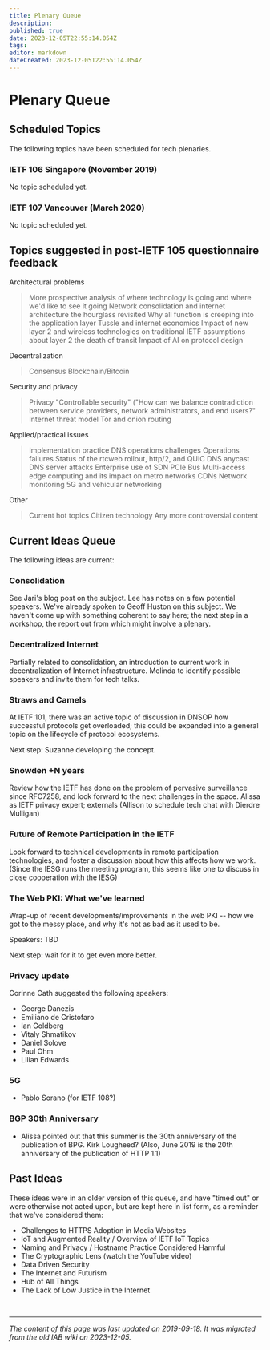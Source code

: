 ```yaml
---
title: Plenary Queue
description: 
published: true
date: 2023-12-05T22:55:14.054Z
tags: 
editor: markdown
dateCreated: 2023-12-05T22:55:14.054Z
---
```


# Plenary Queue

## Scheduled Topics
The following topics have been scheduled for tech plenaries.

### IETF 106 Singapore (November 2019)
No topic scheduled yet.

### IETF 107 Vancouver (March 2020)
No topic scheduled yet.

## Topics suggested in post-IETF 105 questionnaire feedback
Architectural problems

>  More prospective analysis of where technology is going and where we'd like to see it going
>  Network consolidation and internet architecture
>  the hourglass revisited
>  Why all function is creeping into the application layer
>  Tussle and internet economics
>  Impact of new layer 2 and wireless technologies on traditional IETF assumptions about layer 2
>  the death of transit
>  Impact of AI on protocol design

Decentralization

>  Consensus
>  Blockchain/Bitcoin

Security and privacy

>  Privacy
>  "Controllable security" ("How can we balance contradiction between service providers, network administrators, and end users?"
>  Internet threat model
>  Tor and onion routing

Applied/practical issues
> 
>  Implementation practice
>  DNS operations challenges
>  Operations failures
>  Status of the rtcweb rollout, http/2, and QUIC
>  DNS anycast
>  DNS server attacks
>  Enterprise use of SDN
>  PCIe Bus
>  Multi-access edge computing and its impact on metro networks
>  CDNs
>  Network monitoring
>  5G and vehicular networking

Other
> 
>  Current hot topics
>  Citizen technology
>  Any more controversial content

## Current Ideas Queue
The following ideas are current:

### Consolidation
See Jari's blog post on the subject. Lee has notes on a few potential speakers. We've already spoken to Geoff Huston on this subject. We haven't come up with something coherent to say here; the next step in a workshop, the report out from which might involve a plenary.

### Decentralized Internet
Partially related to consolidation, an introduction to current work in decentralization of Internet infrastructure. Melinda to identify possible speakers and invite them for tech talks.

### Straws and Camels
At IETF 101, there was an active topic of discussion in DNSOP how successful protocols get overloaded; this could be expanded into a general topic on the lifecycle of protocol ecosystems.

Next step: Suzanne developing the concept.

### Snowden +N years
Review how the IETF has done on the problem of pervasive surveillance since RFC7258, and look forward to the next challenges in the space. Alissa as IETF privacy expert; externals (Allison to schedule tech chat with Dierdre Mulligan)

### Future of Remote Participation in the IETF
Look forward to technical developments in remote participation technologies, and foster a discussion about how this affects how we work. (Since the IESG runs the meeting program, this seems like one to discuss in close cooperation with the IESG)

### The Web PKI: What we've learned
Wrap-up of recent developments/improvements in the web PKI -- how we got to the messy place, and why it's not as bad as it used to be.

Speakers: TBD

Next step: wait for it to get even more better.

### Privacy update
Corinne Cath suggested the following speakers:

- George Danezis
- Emiliano de Cristofaro
- Ian Goldberg
- Vitaly Shmatikov
- Daniel Solove
- Paul Ohm
- Lilian Edwards

### 5G
- Pablo Sorano (for IETF 108?)

### BGP 30th Anniversary
- Alissa pointed out that this summer is the 30th anniversary of the publication of BPG. Kirk Lougheed? (Also, June 2019 is the 20th anniversary of the publication of HTTP 1.1)

## Past Ideas
These ideas were in an older version of this queue, and have "timed out" or were otherwise not acted upon, but are kept here in list form, as a reminder that we've considered them:

- Challenges to HTTPS Adoption in Media Websites
- IoT and Augmented Reality / Overview of IETF IoT Topics
- Naming and Privacy / Hostname Practice Considered Harmful
- The Cryptographic Lens (watch the YouTube video)
- Data Driven Security
- The Internet and Futurism
- Hub of All Things
- The Lack of Low Justice in the Internet

&nbsp;
&nbsp;
&nbsp;

---

*The content of this page was last updated on 2019-09-18. It was migrated from the old IAB wiki on 2023-12-05.*